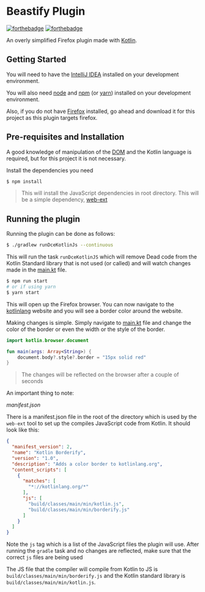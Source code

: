 # Beastify Plugin

[![forthebadge](http://forthebadge.com/images/badges/built-with-love.svg)](http://forthebadge.com)
[![forthebadge](http://forthebadge.com/images/badges/uses-js.svg)](http://forthebadge.com)

An overly simplified Firefox plugin made with [Kotlin](https://kotlinlang.org).

## Getting Started

You will need to have the [IntelliJ IDEA](https://www.jetbrains.com/idea/) installed on your development environment.

You will also need [node](https://nodejs.org/en/) and [npm](https://www.npmjs.com/) (or [yarn](https://yarnpkg.com/en/)) installed on your development environment.

Also, if you do not have [Firefox](https://www.mozilla.org/en-US/firefox/new/) installed, go ahead and download it for this project as this plugin targets firefox.

## Pre-requisites and Installation

A good knowledge of manipulation of the [DOM](https://developer.mozilla.org/en-US/docs/Web/API/Document_Object_Model/Introduction) and the Kotlin language is required, but for this project it is not necessary.

Install the dependencies you need

```bash
$ npm install
```
> This will install the JavaScript dependencies in root directory. This will be a simple dependency, [web-ext](https://developer.mozilla.org/en-US/Add-ons/WebExtensions/Getting_started_with_web-ext)

## Running the plugin

Running the plugin can be done as follows:

```bash
$ ./gradlew runDceKotlinJs --continuous
```

This will run the task `runDceKotlinJS` which will remove Dead code from the Kotlin Standard library that is not used (or called) and will watch changes made in the [main.kt](/src/main/kotlin/main.kt) file.


```bash
$ npm run start
# or if using yarn
$ yarn start
```

This will open up the Firefox browser. You can now navigate to the [kotlinlang](https://kotlinlang.org) website and you will see a border color around the website.

Making changes is simple. Simply navigate to [main.kt](/src/main/kotlin/main.kt) file and change the color of the border or even the width or the style of the border.

```kotlin
import kotlin.browser.document

fun main(args: Array<String>) {
    document.body?.style?.border = "15px solid red"
}
```
> The changes will be reflected on the browser after a couple of seconds


An important thing to note:

*manifest.json*

There is a manifest.json file in the root of the directory which is used by the `web-ext` tool to set up the compiles JavaScript code from Kotlin. It should look like this:

```json
{
  "manifest_version": 2,
  "name": "Kotlin Borderify",
  "version": "1.0",
  "description": "Adds a color border to kotlinlang.org",
  "content_scripts": [
    {
      "matches": [
        "*://kotlinlang.org/*"
      ],
      "js": [
        "build/classes/main/min/kotlin.js",
        "build/classes/main/min/borderify.js"
      ]
    }
  ]
}
```

Note the `js` tag which is a list of the JavaScript files the plugin will use. After running the
`gradle` task and no changes are reflected, make sure that the correct `js` files are being used

The JS file that the compiler will compile from Kotlin to JS is `build/classes/main/min/borderify.js` and the Kotlin standard library is `build/classes/main/min/kotlin.js`.
